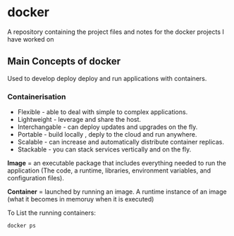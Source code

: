 # docker
A repository containing the project files and notes for the docker projects I have worked on

## Main Concepts of docker
Used to develop deploy deploy and run applications with containers.

### Containerisation
* Flexible - able to deal with simple to complex applications.
* Lightweight - leverage and share the host.
* Interchangable - can deploy updates and upgrades on the fly.
* Portable - build locally , deply to the cloud and run anywhere.
* Scalable - can increase and automatically distribute container replicas.
* Stackable - you can stack services vertically and on the fly.

**Image** = an executable package that includes everything needed to run the application (The code, a runtime, libraries, environment variables, and configuration files).

**Container** = launched by running an image. A runtime instance of an image (what it becomes in memoruy when it is executed)

To List the running containers:

```
docker ps
```
